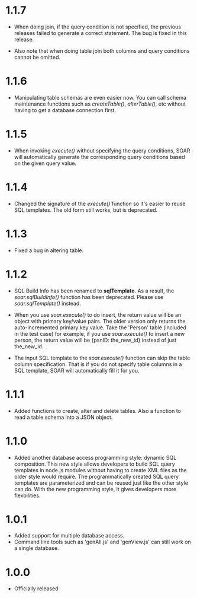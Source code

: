 1.1.7
=====

+ When doing join, if the query condition is not specified, the previous releases failed to generate a correct statement. The bug is fixed in this release.

+ Also note that when doing table join both columns and query conditions cannot be omitted.

1.1.6
=====

+ Manipulating table schemas are even easier now. You can call schema maintenance functions such as _createTable()_, _alterTable()_, etc without having to get a database connection first.

1.1.5
=====

+ When invoking _execute()_ without specifying the query conditions, SOAR will automatically generate the corresponding query conditions based on the given query value.

1.1.4
=====

+ Changed the signature of the _execute()_ function so it's easier to reuse SQL templates. The old form still works, but is deprecated.

1.1.3
=====

+ Fixed a bug in altering table.

1.1.2
=====

+ SQL Build Info has been renamed to **sqlTemplate**. As a result, the _soar.sqlBuildInfo()_ function has been deprecated. Please use _soar.sqlTemplate()_ instead.

+ When you use _soar.execute()_ to do insert, the return value will be an object with primary key/value pairs. The older version only returns the auto-incremented primary key value. Take the 'Person' table (included in the test case) for example, if you use _soar.execute()_ to insert a new person, the return value will be {psnID: the_new_id} instead of just the_new_id.

+ The input SQL template to the _soar.execute()_ function can skip the table column specification. That is if you do not specify table columns in a SQL template, SOAR will automatically fill it for you.

1.1.1
=====

+ Added functions to create, alter and delete tables. Also a function to read a table schema into a JSON object.

1.1.0
=====

+ Added another database access programming style: dynamic SQL composition. This new style allows developers to build SQL query templates in node.js modules without having to create XML files as the older style would require. The programmatically created SQL query templates are parameterized and can be reused just like the other style can do. With the new programming style, it gives developers more flexbilities.

1.0.1
=====

+ Added support for multiple database access.
+ Command line tools such as 'genAll.js' and 'genView.js' can still work on a single database.

1.0.0
=====

+ Officially released
